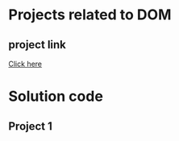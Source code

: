 # Projects related to DOM

## project link

[Click here](https://stackblitz.com/edit/dom-project-chaiaurcode-h5rtzzmp?file=index.html)

# Solution code

## Project 1

```javascript

```
